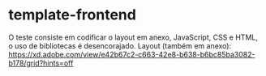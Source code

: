 # template-frontend
O teste consiste em codificar o layout em anexo, JavaScript, CSS e HTML, o uso de bibliotecas é desencorajado.   Layout (também em anexo): https://xd.adobe.com/view/e42b67c2-c663-42e8-b638-b6bc85ba3082-b178/grid?hints=off  
